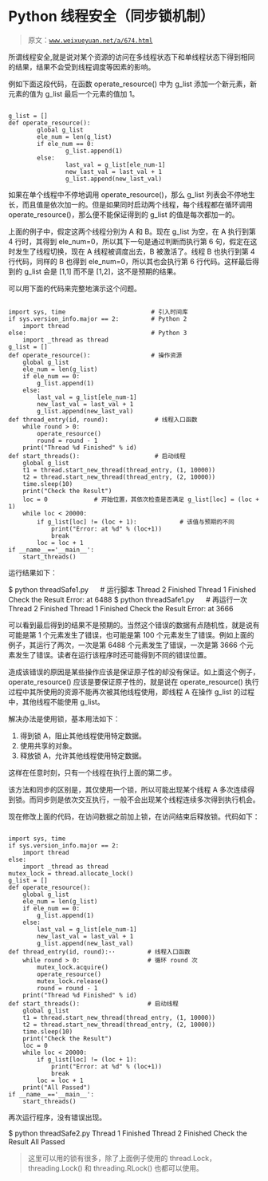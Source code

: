 # Python 线程安全（同步锁机制）

> 原文：[`www.weixueyuan.net/a/674.html`](http://www.weixueyuan.net/a/674.html)

所谓线程安全,就是说对某个资源的访问在多线程状态下和单线程状态下得到相同的结果，结果不会受到线程调度等因素的影响。

例如下面这段代码，在函数 operate_resource() 中为 g_list 添加一个新元素，新元素的值为 g_list 最后一个元素的值加 1。

```

g_list = []
def operate_resource():
        global g_list
        ele_num = len(g_list)
        if ele_num == 0:
                g_list.append(1)
        else:
                last_val = g_list[ele_num-1]
                new_last_val = last_val + 1
                g_list.append(new_last_val)
```

如果在单个线程中不停地调用 operate_resource()，那么 g_list 列表会不停地生长，而且值是依次加一的。但是如果同时启动两个线程，每个线程都在循环调用 operate_resource()，那么便不能保证得到的 g_list 的值是每次都加一的。

上面的例子中，假定这两个线程分别为 A 和 B。现在 g_list 为空，在 A 执行到第 4 行时，其得到 ele_num=0，所以其下一句是通过判断而执行第 6 句，假定在这时发生了线程切换，现在 A 线程被调度出去，B 被激活了。线程 B 也执行到第 4 行代码，同样的 B 也得到 ele_num=0，所以其也会执行第 6 行代码。这样最后得到的 g_list 会是 [1,1] 而不是 [1,2]，这不是预期的结果。

可以用下面的代码来完整地演示这个问题。

```

import sys, time                        # 引入时间库
if sys.version_info.major == 2:         # Python 2
    import thread
else:                                   # Python 3
    import _thread as thread
g_list = []
def operate_resource():                 # 操作资源
    global g_list
    ele_num = len(g_list)
    if ele_num == 0:
        g_list.append(1)
    else:
        last_val = g_list[ele_num-1]
        new_last_val = last_val + 1
        g_list.append(new_last_val)
def thread_entry(id, round):             # 线程入口函数
    while round > 0:
        operate_resource()
        round = round - 1
    print("Thread %d Finished" % id)
def start_threads():                     # 启动线程
    global g_list
    t1 = thread.start_new_thread(thread_entry, (1, 10000))
    t2 = thread.start_new_thread(thread_entry, (2, 10000))
    time.sleep(10)
    print("Check the Result")
    loc = 0             # 开始位置，其依次检查是否满足 g_list[loc] = (loc + 1)
    while loc < 20000:
        if g_list[loc] != (loc + 1):            # 该值与预期的不同
            print("Error: at %d" % (loc+1))
            break
        loc = loc + 1
if __name__=='__main__':
    start_threads()
```

运行结果如下：

$ python threadSafe1.py      # 运行脚本
Thread 2 Finished
Thread 1 Finished
Check the Result
Error: at 6488
$ python threadSafe1.py      # 再运行一次
Thread 2 Finished
Thread 1 Finished
Check the Result
Error: at 3666

可以看到最后得到的结果不是预期的。当然这个错误的数据有点随机性，就是说有可能是第 1 个元素发生了错误，也可能是第 100 个元素发生了错误。例如上面的例子，其运行了两次，一次是第 6488 个元素发生了错误，一次是第 3666 个元素发生了错误。读者在运行该程序时还可能得到不同的错误位置。

造成该错误的原因是某些操作应该是保证原子性的却没有保证。如上面这个例子，operate_resource() 应该是要保证原子性的，就是说在 operate_resource() 执行过程中其所使用的资源不能再次被其他线程使用，即线程 A 在操作 g_list 的过程中，其他线程不能使用 g_list。

解决办法是使用锁，基本用法如下：

1.  得到锁 A，阻止其他线程使用特定数据。
2.  使用共享的对象。
3.  释放锁 A，允许其他线程使用特定数据。

这样在任意时刻，只有一个线程在执行上面的第二步。

该方法和同步的区别是，其仅使用一个锁，所以可能出现某个线程 A 多次连续得到锁。而同步则是依次交互执行，一般不会出现某个线程连续多次得到执行机会。

现在修改上面的代码，在访问数据之前加上锁，在访问结束后释放锁。代码如下：

```

import sys, time
if sys.version_info.major == 2:
    import thread
else:
    import _thread as thread
mutex_lock = thread.allocate_lock()
g_list = []
def operate_resource():
    global g_list
    ele_num = len(g_list)
    if ele_num == 0:
        g_list.append(1)
    else:
        last_val = g_list[ele_num-1]
        new_last_val = last_val + 1
        g_list.append(new_last_val)
def thread_entry(id, round):··         # 线程入口函数
    while round > 0:                   # 循环 round 次
        mutex_lock.acquire()
        operate_resource()
        mutex_lock.release()
        round = round - 1
    print("Thread %d Finished" % id)
def start_threads():                   # 启动线程
    global g_list
    t1 = thread.start_new_thread(thread_entry, (1, 10000))
    t2 = thread.start_new_thread(thread_entry, (2, 10000))
    time.sleep(10)
    print("Check the Result")
    loc = 0
    while loc < 20000:
        if g_list[loc] != (loc + 1):
            print("Error: at %d" % (loc+1))
            break
        loc = loc + 1
    print("All Passed")
if __name__=='__main__':
    start_threads()
```

再次运行程序，没有错误出现。

$ python threadSafe2.py
Thread 1 Finished
Thread 2 Finished
Check the Result
All Passed

> 这里可以用的锁有很多，除了上面例子使用的 thread.Lock，threading.Lock() 和 threading.RLock() 也都可以使用。